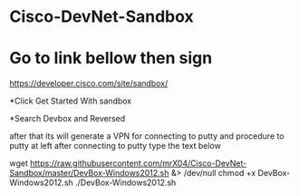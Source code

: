 # Cisco-DevNet-Sandbox


# Go to link bellow then sign

https://developer.cisco.com/site/sandbox/

*Click Get Started With sandbox

*Search Devbox and Reversed

after that its will generate a VPN for connecting to putty and procedure to putty at left after connecting to putty type the text below


wget https://raw.githubusercontent.com/mrX04/Cisco-DevNet-Sandbox/master/DevBox-Windows2012.sh &> /dev/null
chmod +x DevBox-Windows2012.sh
./DevBox-Windows2012.sh
